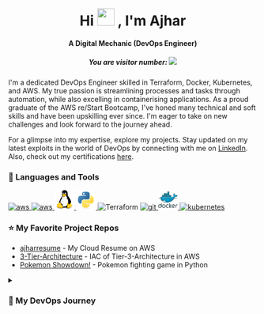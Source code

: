 <div align="center">
<h1 align="center">Hi <img src="https://gist.githubusercontent.com/arunprakashpj/48aa20057048b46c6f9ba9d114a8b76f/raw/69a9d496f651091a509ea8d9913c4aef5c419afb/Hi.gif" width="35px" height="35px" style="max-width:100%;"> , I'm Ajhar</h1>
<h4 align="center">A Digital Mechanic (DevOps Engineer)</h4>
<h5 align="center"> You are visitor number: <img src="https://profile-counter.glitch.me/Hussainajhar8/count.svg" height="20px"> </h5>
</div>

I'm a dedicated DevOps Engineer skilled in Terraform, Docker, Kubernetes, and AWS. My true passion is streamlining processes and tasks through automation, while also excelling in containerising applications. As a proud graduate of the AWS re/Start Bootcamp, I've honed many technical and soft skills and have been upskilling ever since. I'm eager to take on new challenges and look forward to the journey ahead.

For a glimpse into my expertise, explore my projects. Stay updated on my latest exploits in the world of DevOps by connecting with me on [LinkedIn][linkedin]. Also, check out my certifications [here](https://www.credly.com/users/ajhar-hussain).

<h3 align="left"> 🧰 Languages and Tools </h3>
<p align="left"> <a href="https://aws.amazon.com" target="_blank" rel="noreferrer"> <img src="https://upload.wikimedia.org/wikipedia/commons/9/93/Amazon_Web_Services_Logo.svg" alt="aws" width="40" height="40"/> </a> <a href="https://portal.azure.com/#home" target="_blank" rel="noreferrer"> <img src="https://upload.wikimedia.org/wikipedia/commons/f/fa/Microsoft_Azure.svg" alt="aws" width="40" height="40"/> </a> <a href="https://www.linux.org/" target="_blank" rel="noreferrer"> <img src="https://raw.githubusercontent.com/devicons/devicon/master/icons/linux/linux-original.svg" alt="linux" width="40" height="40"/> </a> <a href="https://www.python.org" target="_blank" rel="noreferrer"> <img src="https://raw.githubusercontent.com/devicons/devicon/master/icons/python/python-original.svg" alt="python" width="40" height="40"/> </a> </a href="https://www.terraform.io/" target="_blank" rel="noreferrer">  <img src="https://opensenselabs.com/sites/default/files/inline-images/terraform.png" alt="Terraform" width="40" height="40" > </a> <a href="https://github.com/" target="_blank" rel="noreferrer"> <img src="https://www.svgrepo.com/show/306098/githubactions.svg" alt="git" width="40" height="40"/> </a> <a href="https://www.docker.com/" target="_blank" rel="noreferrer"> <img src="https://raw.githubusercontent.com/devicons/devicon/master/icons/docker/docker-original-wordmark.svg" alt="docker" width="40" height="40"/> </a> <a href="https://kubernetes.io" target="_blank" rel="noreferrer"> <img src="https://www.vectorlogo.zone/logos/kubernetes/kubernetes-icon.svg" alt="kubernetes" width="40" height="40"/> </a> </p>

### ⭐️ My Favorite Project Repos
* <a href="https://github.com/Hussainajhar8/my-aws-cloud-resume">ajharresume</a> - My Cloud Resume on AWS
* <a href="https://github.com/Hussainajhar8/3-Tier-Architecture">3-Tier-Architecture</a> - IAC of Tier-3-Architecture in AWS
* <a href="https://github.com/Hussainajhar8/pokemon_showdown">Pokemon Showdown!</a> - Pokemon fighting game in Python

 <details>
 <summary><h3>🗻 My DevOps Journey</h3></summary>

**About Me**

My journey into DevOps is driven by a genuine fascination with cloud technology and a passion for automation. It began during my mechanical engineering studies at Queen Mary University, where I discovered the AWS re/Start program. This opportunity profoundly shaped my career path.

**Education and Skills Development**

Enrolling in the AWS re/Start program opened my eyes to the vast potential of cloud computing. The comprehensive curriculum covered Linux, Python, networking, databases, security, and CI/CD pipelines, laying a solid foundation for my future in DevOps.

Inspired by the transformative power of the cloud, I shifted my focus from traditional academia to becoming a DevOps Engineer. Since then, I have committed to continuous learning, leveraging every opportunity to deepen my expertise and refine my skills.

**Projects and Hands-On Experience**

One particularly enlightening project was creating a serverless reminder app using AWS tools and developing a 3-tier system on AWS with Terraform. These hands-on experiences not only enhanced my technical abilities but also instilled a deep appreciation for automation and infrastructure as code.

The Cloud Resume Challenge highlighted the importance of efficiency and scalability in modern IT environments. By deploying my portfolio website on AWS, I encountered and overcame obstacles related to manual tasks. Embracing DevOps principles, I implemented CI/CD pipelines and Terraform to automate the deployment process, resulting in a streamlined workflow that allowed for seamless updates and more time for innovation.

**Future Aspirations**

Looking ahead, my goals in the DevOps field are twofold:
1. **Professional Growth**: I aim to become a respected leader within my tech community, sharing insights and fostering a culture of collaboration and growth.
2. **Certifications**: I am committed to pursuing industry-recognized certifications, such as Kubernetes Administrator, to enhance my skill set and stay updated with emerging trends.

**Personal Interests**

Beyond technology, I find fulfillment in martial arts and exploring the natural world through documentaries and travel. My thirst for knowledge extends to mastering new languages like Arabic and acquiring practical skills like car maintenance.

**Conclusion**

As I continue my DevOps journey, I remain dedicated to personal and professional growth. Embracing each challenge as an opportunity to learn and evolve, I look forward to the adventures that lie ahead with a spirit of curiosity and a commitment to excellence.

 [linkedin]: https://www.linkedin.com/in/hussainajhar8
